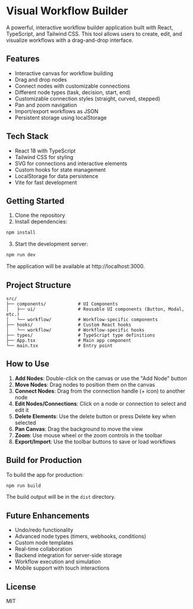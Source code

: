 # Visual Workflow Builder

A powerful, interactive workflow builder application built with React, TypeScript, and Tailwind CSS. This tool allows users to create, edit, and visualize workflows with a drag-and-drop interface.

## Features

- Interactive canvas for workflow building
- Drag and drop nodes
- Connect nodes with customizable connections
- Different node types (task, decision, start, end)
- Customizable connection styles (straight, curved, stepped)
- Pan and zoom navigation
- Import/export workflows as JSON
- Persistent storage using localStorage

## Tech Stack

- React 18 with TypeScript
- Tailwind CSS for styling
- SVG for connections and interactive elements
- Custom hooks for state management
- LocalStorage for data persistence
- Vite for fast development

## Getting Started

1. Clone the repository
2. Install dependencies:

```bash
npm install
```

3. Start the development server:

```bash
npm run dev
```

The application will be available at http://localhost:3000.

## Project Structure

```
src/
├── components/            # UI Components
│   ├── ui/                # Reusable UI components (Button, Modal, etc.)
│   └── workflow/          # Workflow-specific components
├── hooks/                 # Custom React hooks
│   └── workflow/          # Workflow-specific hooks
├── types/                 # TypeScript type definitions
├── App.tsx                # Main app component
└── main.tsx               # Entry point
```

## How to Use

1. **Add Nodes**: Double-click on the canvas or use the "Add Node" button
2. **Move Nodes**: Drag nodes to position them on the canvas
3. **Connect Nodes**: Drag from the connection handle (+ icon) to another node
4. **Edit Nodes/Connections**: Click on a node or connection to select and edit it
5. **Delete Elements**: Use the delete button or press Delete key when selected
6. **Pan Canvas**: Drag the background to move the view
7. **Zoom**: Use mouse wheel or the zoom controls in the toolbar
8. **Export/Import**: Use the toolbar buttons to save or load workflows

## Build for Production

To build the app for production:

```bash
npm run build
```

The build output will be in the `dist` directory.

## Future Enhancements

- Undo/redo functionality
- Advanced node types (timers, webhooks, conditions)
- Custom node templates
- Real-time collaboration
- Backend integration for server-side storage
- Workflow execution and simulation
- Mobile support with touch interactions

## License

MIT 